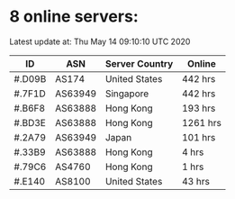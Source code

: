 # 8 online servers:

Latest update at: Thu May 14 09:10:10 UTC 2020

| ID | ASN | Server Country | Online |
| -- | --- | -------------- | ------ |
| #.D09B | AS174 | United States | 442 hrs |
| #.7F1D | AS63949 | Singapore | 442 hrs |
| #.B6F8 | AS63888 | Hong Kong | 193 hrs |
| #.BD3E | AS63888 | Hong Kong | 1261 hrs |
| #.2A79 | AS63949 | Japan | 101 hrs |
| #.33B9 | AS63888 | Hong Kong | 4 hrs |
| #.79C6 | AS4760 | Hong Kong | 1 hrs |
| #.E140 | AS8100 | United States | 43 hrs |

